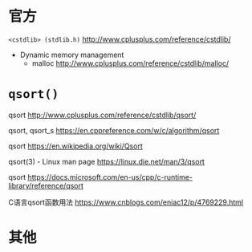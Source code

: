 
# 官方

`<cstdlib> (stdlib.h)` http://www.cplusplus.com/reference/cstdlib/
- Dynamic memory management
  * malloc http://www.cplusplus.com/reference/cstdlib/malloc/

# `qsort()`

qsort http://www.cplusplus.com/reference/cstdlib/qsort/

qsort, qsort_s https://en.cppreference.com/w/c/algorithm/qsort

qsort https://en.wikipedia.org/wiki/Qsort

qsort(3) - Linux man page https://linux.die.net/man/3/qsort

qsort https://docs.microsoft.com/en-us/cpp/c-runtime-library/reference/qsort

C语言qsort函数用法 https://www.cnblogs.com/eniac12/p/4769229.html

# 其他
